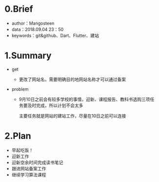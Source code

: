 # 0.Brief

- author：Mangosteen
- data：2018.09.04 23：50
- keywords：git&github、Dart、Flutter、建站

# 1.Summary

- get
  - 更改了网站名，需要明确目的地网站名称才可以通过备案
- problem

  - 9月10日之前会有较多学校的事情，迎新、课程报告、教科书选购三项任务要及时完成，所以计划不会太多

    主要任务就是网站的建站工作，尽量在10日之前可以连接

# 2.Plan

- 早起吃饭！
- 迎新工作
- 迎新空余时间完成读书笔记
- 跟进网站备案工作
- 继续学习算法课程

